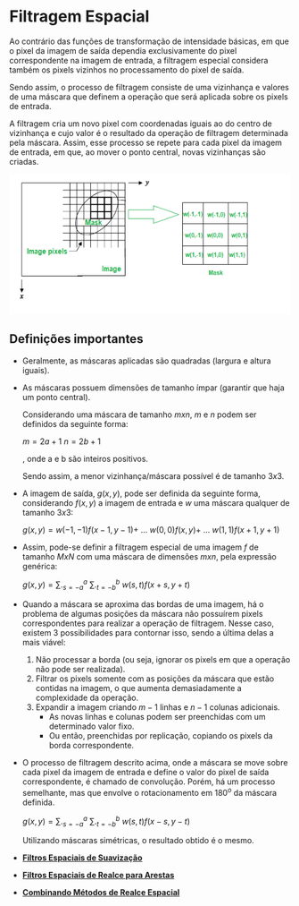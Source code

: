 # Filtragem Espacial

Ao contrário das funções de transformação de intensidade básicas, em que o pixel da imagem de saída dependia exclusivamente do pixel correspondente na imagem de entrada, a filtragem especial considera também os pixels vizinhos no processamento do pixel de saída.

Sendo assim, o processo de filtragem consiste de uma vizinhança e valores de uma máscara que definem a operação que será aplicada sobre os pixels de entrada.

A filtragem cria um novo pixel com coordenadas iguais ao do centro de vizinhança e cujo valor é o resultado da operação de filtragem determinada pela máscara. Assim, esse processo se repete para cada pixel da imagem de entrada, em que, ao mover o ponto central, novas vizinhanças são criadas.

<p align="center">
    <img src="./readmeImg/mascaraFiltragem.png" width="560px" height="250px">
</p>

## Definições importantes

* Geralmente, as máscaras aplicadas são quadradas (largura e altura iguais).

* As máscaras possuem dimensões de tamanho ímpar (garantir que haja um ponto central).

    Considerando uma máscara de tamanho $m x n$, $m$ e $n$ podem ser definidos da seguinte forma:

    $m = 2a + 1$
    $n = 2b + 1$

    , onde a e b são inteiros positivos.

    Sendo assim, a menor vizinhança/máscara possível é de tamanho $3 x 3$.

* A imagem de saída, $g(x, y)$, pode ser definida da seguinte forma, considerando $f(x, y)$ a imagem de entrada e $w$ uma máscara qualquer de tamanho $3 x 3$:
    
    $g(x, y) = w(-1, -1)f(x - 1, y - 1) +$ ... $w(0, 0)f(x, y) +$ ... $w(1, 1)f(x + 1, y + 1)$

* Assim, pode-se definir a filtragem especial de uma imagem $f$ de tamanho $M x N$ com uma máscara de dimensões $m x n$, pela expressão genérica:

    $g(x, y) = \sum ._{s=-a}^{a} \ \sum ._{t=-b}^{b} \ w(s, t)f(x + s, y + t)$

* Quando a máscara se aproxima das bordas de uma imagem, há o problema de algumas posições da máscara não possuírem pixels correspondentes para realizar a operação de filtragem. Nesse caso, existem 3 possibilidades para contornar isso, sendo a última delas a mais viável:

    1. Não processar a borda (ou seja, ignorar os pixels em que a operação não pode ser realizada).
    1. Filtrar os pixels somente com as posições da máscara que estão contidas na imagem, o que aumenta demasiadamente a complexidade da operação.
    1. Expandir a imagem criando $m - 1$ linhas  e $n - 1$ colunas adicionais.
        * As novas linhas e colunas podem ser preenchidas com um determinado valor fixo.
        * Ou então, preenchidas por replicação, copiando os pixels da borda correspondente.

* O processo de filtragem descrito acima, onde a máscara se move sobre cada pixel da imagem de entrada e define o valor do pixel de saída correspondente, é chamado de convolução. Porém, há um processo semelhante, mas que envolve o rotacionamento em $180^o$ da máscara definida.

    $g(x, y) = \sum ._{s=-a}^{a} \ \sum ._{t=-b}^{b} \ w(s, t)f(x - s, y - t)$

    Utilizando máscaras simétricas, o resultado obtido é o mesmo.

* [**Filtros Espaciais de Suavização**]()
* [**Filtros Espaciais de Realce para Arestas**]()
* [**Combinando Métodos de Realce Espacial**]()